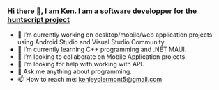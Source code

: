 ### Hi there 👋, I am Ken. I am a software developper for the [huntscript project](https://github.com/huntscript/) 

<!--
**kenleyclermont/kenleyclermont** is a ✨ _special_ ✨ repository because its `README.md` (this file) appears on your GitHub profile.

Here are some ideas to get you started:
- ✨ [huntscript](https://github.com/huntscript/)
- 😄 Pronouns: ...
- ⚡ Fun fact: ...
-->

- 🔭 I’m currently working on desktop/mobile/web application projects using Android Studio and Visual Studio Community.
- 🌱 I’m currently learning C++ programming and .NET MAUI.
- 👯 I’m looking to collaborate on Mobile Application projects.
- 🤔 I’m looking for help with working with API.
- 💬 Ask me anything about programming.
- 📫 How to reach me: kenleyclermont5@gmail.com

